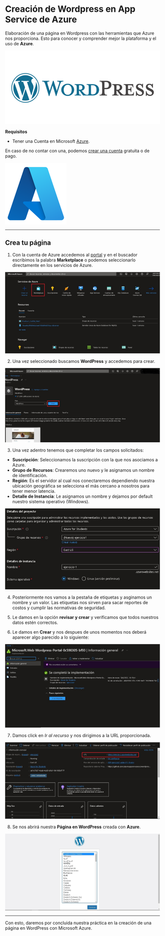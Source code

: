 # Creación de Wordpress en App Service de Azure
Elaboración de una página en Wordpress con las herramientas que Azure nos proporciona. Esto para conocer y comprender mejor la plataforma y el uso de **Azure**.

![logo wordpress](Imagenes/LogoWord.png)

**Requisitos**
- Tener una Cuenta en Microsoft [Azure](https://portal.azure.com/).


En caso de no contar con una, podemos [crear una cuenta](https://azure.microsoft.com/es-mx/free/search/?&ef_id=CjwKCAjwtIaVBhBkEiwAsr7-cxSWWjaWPUN16ph7R6-NDsphguw5CeHInNawI02F12gw-5IAOUvOWBoCIUgQAvD_BwE:G:s&OCID=AID2200215_SEM_CjwKCAjwtIaVBhBkEiwAsr7-cxSWWjaWPUN16ph7R6-NDsphguw5CeHInNawI02F12gw-5IAOUvOWBoCIUgQAvD_BwE:G:s&gclid=CjwKCAjwtIaVBhBkEiwAsr7-cxSWWjaWPUN16ph7R6-NDsphguw5CeHInNawI02F12gw-5IAOUvOWBoCIUgQAvD_BwE) gratuita o de pago. 


![Logo de Azure](Imagenes/Azure.png)

--------------------------------------------

## Crea tu página

1. Con la cuenta de Azure accedemos al [portal](https://portal.azure.com/) y en el buscador escribimos la palabra **Marketplace** o podemos seleccionarlo directamente en los servicios de Azure.

![Azure Marketplace](Imagenes/Screenshot1.jpg)

2. Una vez seleccionado buscamos **WordPress** y accedemos para crear.

![WordPress](Imagenes/Marketplace1.jpg)

3. Una vez adentro tenemos que completar los campos solicitados:

- **Suscripción**: Seleccionamos la suscripción con la que nos asociamos a Azure.
- **Grupo de Recursos**: Crearemos uno nuevo y le asignamos un nombre de identificación.
- **Región**: Es el servidor al cual nos conectaremos dependiendo nuestra ubicación geográfica se selecciona el más cercano a nosotros para tener menor latencia.
- **Detalle de Instancia**: Le asignamos un nombre y dejamos por default nuestro sistema operativo (Windows).

![WordPress](Imagenes/DatosWordPress.jpg)

4. Posteriormente nos vamos a la pestaña de etiquetas y asginamos un nombre y un valor. Las etiquetas nos sirven para sacar reportes de costos y cumplir las normativas de seguridad.


5. Le damos en la opción **revisar y crear** y verificamos que todos nuestros datos estén correctos.


6. Le damos en **Crear** y nos despues de unos momentos nos deberá aparecer algo parecido a lo siguiente:

![Creacion](Imagenes/Creacion.jpg)

7. Damos click en *Ir al recurso* y nos dirigimos a la URL proporcionada.

![URL](Imagenes/URL.jpg)

8. Se nos abrirá nuestra **Página en WordPress** creada con **Azure**.


![WordPress](Imagenes/InicioWordPress.jpg)

----------------------
Con esto, daremos por concluida nuestra práctica en la creación de una página en WordPress con Microsoft Azure.
